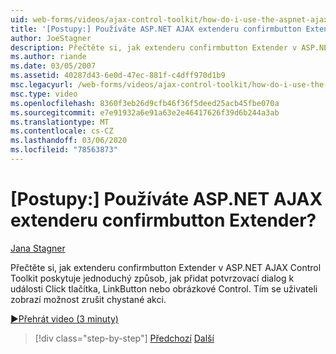 ```yaml
---
uid: web-forms/videos/ajax-control-toolkit/how-do-i-use-the-aspnet-ajax-confirmbutton-extender
title: '[Postupy:] Používáte ASP.NET AJAX extenderu confirmbutton Extender? | Dokumenty Microsoft'
author: JoeStagner
description: Přečtěte si, jak extenderu confirmbutton Extender v ASP.NET AJAX Control Toolkit nabízí jednoduchý způsob, jak přidat potvrzovací dialog k události Click tlačítka, L...
ms.author: riande
ms.date: 03/05/2007
ms.assetid: 40287d43-6e0d-47ec-881f-c4dff970d1b9
msc.legacyurl: /web-forms/videos/ajax-control-toolkit/how-do-i-use-the-aspnet-ajax-confirmbutton-extender
msc.type: video
ms.openlocfilehash: 8360f3eb26d9cfb46f36f5deed25acb45fbe070a
ms.sourcegitcommit: e7e91932a6e91a63e2e46417626f39d6b244a3ab
ms.translationtype: MT
ms.contentlocale: cs-CZ
ms.lasthandoff: 03/06/2020
ms.locfileid: "78563873"
---
```

# <a name="how-do-i-use-the-aspnet-ajax-confirmbutton-extender"></a>[Postupy:] Používáte ASP.NET AJAX extenderu confirmbutton Extender?

[Jana Stagner](https://github.com/JoeStagner)

Přečtěte si, jak extenderu confirmbutton Extender v ASP.NET AJAX Control Toolkit poskytuje jednoduchý způsob, jak přidat potvrzovací dialog k události Click tlačítka, LinkButton nebo obrázkové Control. Tím se uživateli zobrazí možnost zrušit chystané akci.

[&#9654;Přehrát video (3 minuty)](https://channel9.msdn.com/Blogs/ASP-NET-Site-Videos/how-do-i-use-the-aspnet-ajax-confirmbutton-extender)

> [!div class="step-by-step"]
> [Předchozí](how-do-i-get-started-with-the-aspnet-ajax-animation-extender-control.md)
> [Další](how-do-i-use-the-aspnet-ajax-slider-control.md)
